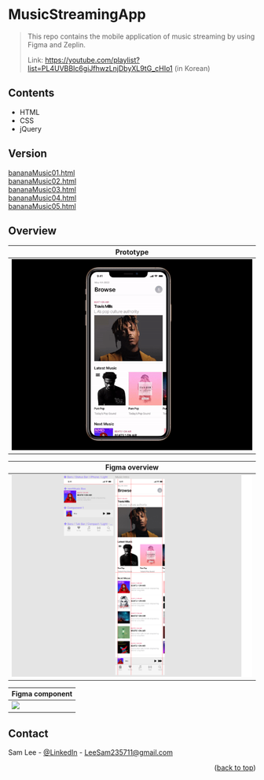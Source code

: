 # MusicStreamingApp
> This repo contains the mobile application of music streaming by using Figma and Zeplin.
>
>Link: https://youtube.com/playlist?list=PL4UVBBIc6giJfhwzLnjDbyXL9tG_cHIo1 (in Korean)

<!-- CONTENTS -->
## Contents
* HTML
* CSS
* jQuery

<!-- VERSION -->
## Version
<a href="https://devsamlee.github.io/MusicStreamingApp/bananaMusic01.html">bananaMusic01.html</a><br>
<a href="https://devsamlee.github.io/MusicStreamingApp/bananaMusic02.html">bananaMusic02.html</a><br>
<a href="https://devsamlee.github.io/MusicStreamingApp/bananaMusic03.html">bananaMusic03.html</a><br>
<a href="https://devsamlee.github.io/MusicStreamingApp/bananaMusic04.html">bananaMusic04.html</a><br>
<a href="https://devsamlee.github.io/MusicStreamingApp/bananaMusic05.html">bananaMusic05.html</a><br>

<!-- OVERVIEW -->
## Overview
| Prototype |  
|---------------------|
| ![](./daliywork/bananaMusic.gif) |

| Figma overview |  
|---------------------|
| ![](./daliywork/20220511.png) |

| Figma component |  
|---------------------|
| ![](./daliywork/component.jpg) |

<!-- CONTACT -->
## Contact
Sam Lee - [@LinkedIn](https://www.linkedin.com/in/sam-lee-dev/) - LeeSam235711@gmail.com

<p align="right">(<a href="#top">back to top</a>)</p>
